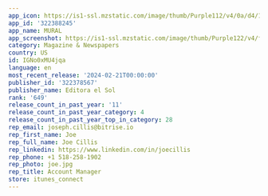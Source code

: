 ```yaml
---
app_icon: https://is1-ssl.mzstatic.com/image/thumb/Purple112/v4/0a/d4/10/0ad41099-166d-4f99-5c01-8fefe8fde8e2/AppIcon-0-0-1x_U007emarketing-0-7-0-85-220.png/1024x1024bb.png
app_id: '322388245'
app_name: MURAL
app_screenshot: https://is1-ssl.mzstatic.com/image/thumb/Purple122/v4/f8/fd/5d/f8fd5dd5-c13b-0bd5-266c-4a0eefd55340/00c179f1-fc17-4566-b32f-aaf7d181d989_Simulator_Screen_Shot_-_iPhone_13_Pro_Max_-_2022-11-03_at_14.53.39.png/1284x2778bb.png
category: Magazine & Newspapers
country: US
id: IGNo0xMU4jqa
language: en
most_recent_release: '2024-02-21T00:00:00'
publisher_id: '322378567'
publisher_name: Editora el Sol
rank: '649'
release_count_in_past_year: '11'
release_count_in_past_year_category: 4
release_count_in_past_year_top_in_category: 28
rep_email: joseph.cillis@bitrise.io
rep_first_name: Joe
rep_full_name: Joe Cillis
rep_linkedin: https://www.linkedin.com/in/joecillis
rep_phone: +1 518-258-1902
rep_photo: joe.jpg
rep_title: Account Manager
store: itunes_connect
---
```

